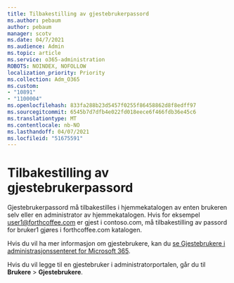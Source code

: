 ```yaml
---
title: Tilbakestilling av gjestebrukerpassord
ms.author: pebaum
author: pebaum
manager: scotv
ms.date: 04/7/2021
ms.audience: Admin
ms.topic: article
ms.service: o365-administration
ROBOTS: NOINDEX, NOFOLLOW
localization_priority: Priority
ms.collection: Adm_O365
ms.custom:
- "10891"
- "1100004"
ms.openlocfilehash: 833fa288b23d5457f0255f86458862d8f8edff97
ms.sourcegitcommit: 6545b7d7dfb4e022fd018eece6f466fdb36e45c6
ms.translationtype: MT
ms.contentlocale: nb-NO
ms.lasthandoff: 04/07/2021
ms.locfileid: "51675591"
---
```

# <a name="guest-user-password-reset"></a>Tilbakestilling av gjestebrukerpassord

Gjestebrukerpassord må tilbakestilles i hjemmekatalogen av enten brukeren selv eller en administrator av hjemmekatalogen. Hvis for eksempel user1@forthcoffee.com er gjest i contoso.com, må tilbakestilling av passord for bruker1 gjøres i forthcoffee.com katalogen.

Hvis du vil ha mer informasjon om gjestebrukere, kan du [se Gjestebrukere i administrasjonssenteret for Microsoft 365](https://docs.microsoft.com/microsoft-365/admin/add-users/about-guest-users).

Hvis du vil legge til en gjestebruker i administratorportalen, går du til **Brukere**  >  **Gjestebrukere**.